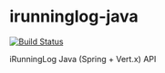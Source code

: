 # irunninglog-java

[![Build Status](https://travis-ci.org/allan-lewis/irunninglog-java.svg?branch=master)](https://travis-ci.org/allan-lewis/irunninglog-java)

iRunningLog Java (Spring + Vert.x) API
